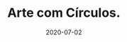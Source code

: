 ---
layout: page
title: "Arte com Círculos."
date: 2020-07-02
type: video
description: Neste vídeo faço a arte que está na thumb do vídeo usando Javascript com a biblioteca P5.js. Bem facinho de programar.
entry_number: 67
youtube_video_id: dcpvCqdCHWM
repository: 0067-arte-com-circulos
has_code: false
has_p5: true
p5_code_id: 9KD8kD6IR
tags: [Arte com Código, Animação]
playlists: [Mini-Projetos e Algoritmos]
permalink: /arte-com-circulos/
---
